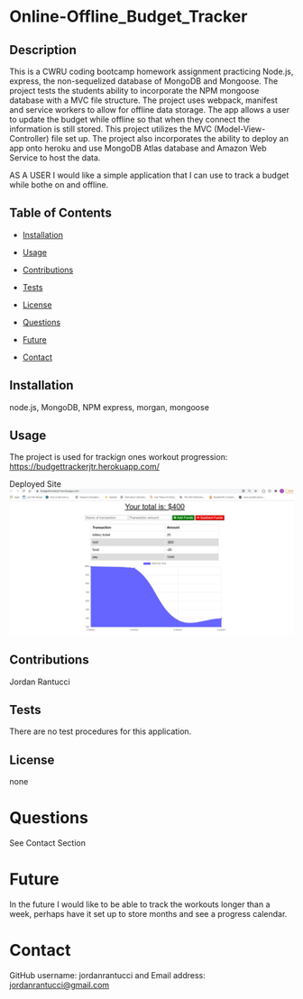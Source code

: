 # Online-Offline_Budget_Tracker

## Description 

This is a CWRU coding bootcamp homework assignment practicing Node.js, express, the non-sequelized database of MongoDB and Mongoose.  The project tests the students ability to incorporate the NPM mongoose database with a MVC file structure.  The project uses webpack, manifest and service workers to allow for offline data storage.  The app allows a user to update the budget while offline so that when they connect the information is still stored.  This project utilizes the MVC (Model-View-Controller) file set up.  The project also incorporates the ability to deploy an app onto heroku and use MongoDB Atlas database and Amazon Web Service to host the data.

AS A USER I would like a simple application that I can use to track a budget while bothe on and offline.

## Table of Contents

* [Installation](#installation)

* [Usage](#usage)

* [Contributions](#contributions)

* [Tests](#tests)

* [License](#license)

* [Questions](#questions)

* [Future](#future)

* [Contact](#contact)

## Installation
node.js, MongoDB, NPM express, morgan, mongoose

## Usage
The project is used for trackign ones workout progression: https://budgettrackerjtr.herokuapp.com/


Deployed Site
![Alt Text](public/assets/budget.jpg)


## Contributions
Jordan Rantucci

## Tests
There are no test procedures for this application.

## License 
none

# Questions
See Contact Section

# Future
In the future I would like to be able to track the workouts longer than a week, perhaps have it set up to store months and see a progress calendar.

# Contact

GitHub username: jordanrantucci and Email address: jordanrantucci@gmail.com
